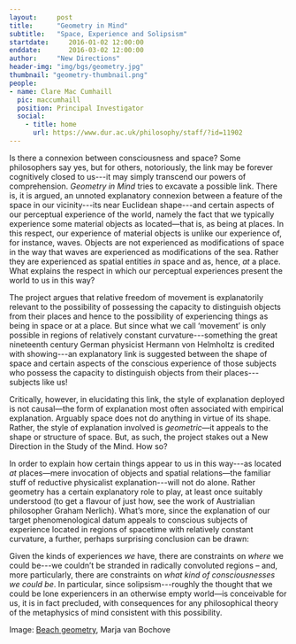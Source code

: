 ```yaml
---
layout:     post
title:      "Geometry in Mind"
subtitle:   "Space, Experience and Solipsism"
startdate:     2016-01-02 12:00:00
enddate:       2016-03-02 12:00:00
author:     "New Directions"
header-img: "img/bgs/geometry.jpg"
thumbnail: "geometry-thumbnail.png"
people:
- name: Clare Mac Cumhaill 
  pic: maccumhaill
  position: Principal Investigator
  social:
    - title: home
      url: https://www.dur.ac.uk/philosophy/staff/?id=11902
---
```


Is there a connexion between consciousness and space? Some philosophers say yes, but for others, notoriously, the link may be forever cognitively closed to us---it may simply transcend our powers of comprehension. _Geometry in Mind_ tries to excavate a possible link. There is, it is argued, an unnoted explanatory connexion between a feature of the space in our vicinity---its near Euclidean shape---and certain aspects of our perceptual experience of the world, namely the fact that we typically experience some material objects as located—that is, as being at places. In this respect, our experience of material objects is unlike our experience of, for instance, waves. Objects are not experienced as modifications of space in the way that waves are experienced as modifications of the sea. Rather they are experienced as spatial entities _in_ space and as, hence, _at_ a place. What explains the respect in which our perceptual experiences present the world to us in this way?

The project argues that relative freedom of movement is explanatorily relevant to the possibility of possessing the capacity to distinguish objects from their places and hence to the possibility of experiencing things as being in space or at a place. But since what we call ‘movement’ is only possible in regions of relatively constant curvature---something the great nineteenth century German physicist Hermann von Helmholtz is credited with showing---an explanatory link is suggested between the shape of space and certain aspects of the conscious experience of those subjects who possess the capacity to distinguish objects from their places---subjects like us!

Critically, however, in elucidating this link, the style of explanation deployed is not causal—the form of explanation most often associated with empirical explanation. Arguably space does not do anything in virtue of its shape. Rather, the style of explanation involved is _geometric_—it appeals to the shape or structure of space. But, as such, the project stakes out a New Direction in the Study of the Mind. How so?

In order to explain how certain things appear to us in this way---as located _at_ places—mere invocation of objects and spatial relations—the familiar stuff of reductive physicalist explanation---will not do alone. Rather geometry has a certain explanatory role to play, at least once suitably understood (to get a flavour of just how, see the work of Austrialian philosopher Graham Nerlich). What’s more, since the explanation of our target phenomenological datum appeals to conscious subjects of experience located in regions of spacetime with relatively constant curvature, a further, perhaps surprising conclusion can be drawn:

Given the kinds of experiences _we_ have, there are constraints on _where_ we could be---we couldn’t be stranded in radically convoluted regions – and, more particularly, there are constraints on _what kind of consciousnesses we could be_. In particular, since solipsism---roughly the thought that we could be lone experiencers in an otherwise empty world—is conceivable for us, it is in fact precluded, with consequences for any philosophical theory of the metaphysics of mind consistent with this possibility.

<span class="caption text-muted">Image: 
<a href="https://www.flickr.com/photos/on1stsite/5114378012/in/photolist-8MWwpf-rLUJEn-rCpY6-ouxVmx-9bsvxH-qVydy2-oFteZF-3feDXC-axsDyA-obco3j-rfNgzi-rwG6cz-oFM1YX-6tLnwU-qdmVF6-oHBqHF-oT891c-a7Me6-ow3LNj-6ohCwy-fueVrZ-o9U3yp-SYvph-fdbknU-8qiZtq-nVmoYR-dwsxEg-mY6To9-nP3NHB-nStqCD-4jWgLu-naNWoA-rrDph-p1hW1a-pXZ2jU-gdXpav-ad63rV-q7E9pR-5WxrpT-8NuyMH-3K959Z-6RsTYt-pXLymW-5WdqHg-5m1SGw-mv9A3p-oHdqu2-9DCFP-hqnHrr-e29nsh" target="_blank">Beach geometry</a>, Marja van Bochove</span>
